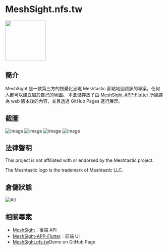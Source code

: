 # MeshSight.nfs.tw
<img src = "https://raw.githubusercontent.com/edwinyoo44/MeshSight-APP-Flutter/master/assets/images/app_icon.png" width = "128" />

## 簡介
MeshSight 是一款第三方的視覺化呈現 Meshtastic 節點地圖資訊的專案，任何人都可以建立屬於自己的地圖。
本倉儲存放了由 [MeshSight-APP-Flutter](https://github.com/edwinyoo44/MeshSight-APP-Flutter) 所編譯為 web 版本後的內容，並且透過 GitHub Pages 進行展示。

## 截圖
![image](https://raw.githubusercontent.com/edwinyoo44/MeshSight-APP-Flutter/master/screenshot/e9e6cfae-6218-47ff-88b3-a8ac4446599d.png)
![image](https://raw.githubusercontent.com/edwinyoo44/MeshSight-APP-Flutter/master/screenshot/7fa6d0a5-fb81-4287-9448-4e92ac5276e9.png)
![image](https://raw.githubusercontent.com/edwinyoo44/MeshSight-APP-Flutter/master/screenshot/1330c676-1778-40ae-9609-8a06c84c89f1.png)
![image](https://raw.githubusercontent.com/edwinyoo44/MeshSight-APP-Flutter/master/screenshot/a48b7ada-1628-4cf3-a994-361d14340d4a.png)

## 法律聲明
This project is not affiliated with or endorsed by the Meshtastic project.

The Meshtastic logo is the trademark of Meshtastic LLC.

## 倉儲狀態
![Alt](https://repobeats.axiom.co/api/embed/b75ea25328c4e9f1f37cd43065bade8198cef0af.svg "Repobeats analytics image")

## 相關專案
- [MeshSight](https://github.com/edwinyoo44/MeshSight)：後端 API  
- [MeshSight-APP-Flutter](https://github.com/edwinyoo44/MeshSight-APP-Flutter)：前端 UI  
- [MeshSight.nfs.tw](https://github.com/edwinyoo44/MeshSight.nfs.tw)Demo on GitHub Page    
